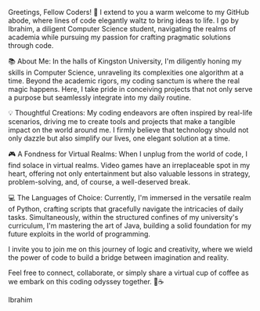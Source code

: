 Greetings, Fellow Coders! 👋
I extend to you a warm welcome to my GitHub abode, where lines of code elegantly waltz to bring ideas to life. I go by Ibrahim, a diligent Computer Science student, navigating the realms of academia while pursuing my passion for crafting pragmatic solutions through code.

📚 About Me:
In the halls of Kingston University, I'm diligently honing my skills in Computer Science, unraveling its complexities one algorithm at a time. Beyond the academic rigors, my coding sanctum is where the real magic happens. Here, I take pride in conceiving projects that not only serve a purpose but seamlessly integrate into my daily routine.

💡 Thoughtful Creations:
My coding endeavors are often inspired by real-life scenarios, driving me to create tools and projects that make a tangible impact on the world around me. I firmly believe that technology should not only dazzle but also simplify our lives, one elegant solution at a time.

🎮 A Fondness for Virtual Realms:
When I unplug from the world of code, I find solace in virtual realms. Video games have an irreplaceable spot in my heart, offering not only entertainment but also valuable lessons in strategy, problem-solving, and, of course, a well-deserved break.

💻 The Languages of Choice:
Currently, I'm immersed in the versatile realm of Python, crafting scripts that gracefully navigate the intricacies of daily tasks. Simultaneously, within the structured confines of my university's curriculum, I'm mastering the art of Java, building a solid foundation for my future exploits in the world of programming.

I invite you to join me on this journey of logic and creativity, where we wield the power of code to build a bridge between imagination and reality.

Feel free to connect, collaborate, or simply share a virtual cup of coffee as we embark on this coding odyssey together. 🚀☕

Ibrahim
